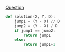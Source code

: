 [Question](https://app.codility.com/programmers/lessons/3-time_complexity/frog_jmp/)

```python
def solution(X, Y, D):
    jump1 = (Y - X) // D
    jump2 = (Y - X) / D
    if jump1 == jump2:
        return jump1
    else:
        return jump1+1
```
